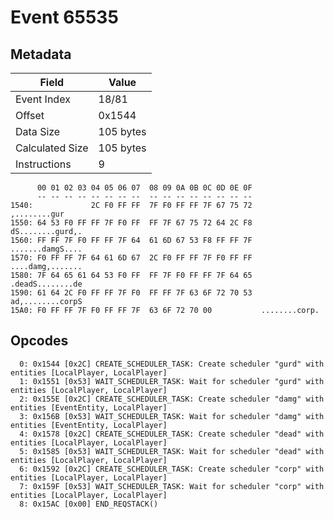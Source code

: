 # Event 65535

## Metadata

| Field           | Value     |
|-----------------|-----------|
| Event Index     | 18/81     |
| Offset          | 0x1544    |
| Data Size       | 105 bytes |
| Calculated Size | 105 bytes |
| Instructions    | 9         |

```
      00 01 02 03 04 05 06 07  08 09 0A 0B 0C 0D 0E 0F
      -- -- -- -- -- -- -- --  -- -- -- -- -- -- -- --
1540:             2C F0 FF FF  7F F0 FF FF 7F 67 75 72      ,........gur
1550: 64 53 F0 FF FF 7F F0 FF  FF 7F 67 75 72 64 2C F8  dS........gurd,.
1560: FF FF 7F F0 FF FF 7F 64  61 6D 67 53 F8 FF FF 7F  .......damgS....
1570: F0 FF FF 7F 64 61 6D 67  2C F0 FF FF 7F F0 FF FF  ....damg,.......
1580: 7F 64 65 61 64 53 F0 FF  FF 7F F0 FF FF 7F 64 65  .deadS........de
1590: 61 64 2C F0 FF FF 7F F0  FF FF 7F 63 6F 72 70 53  ad,........corpS
15A0: F0 FF FF 7F F0 FF FF 7F  63 6F 72 70 00           ........corp.   
```

## Opcodes

```
  0: 0x1544 [0x2C] CREATE_SCHEDULER_TASK: Create scheduler "gurd" with entities [LocalPlayer, LocalPlayer]
  1: 0x1551 [0x53] WAIT_SCHEDULER_TASK: Wait for scheduler "gurd" with entities [LocalPlayer, LocalPlayer]
  2: 0x155E [0x2C] CREATE_SCHEDULER_TASK: Create scheduler "damg" with entities [EventEntity, LocalPlayer]
  3: 0x156B [0x53] WAIT_SCHEDULER_TASK: Wait for scheduler "damg" with entities [EventEntity, LocalPlayer]
  4: 0x1578 [0x2C] CREATE_SCHEDULER_TASK: Create scheduler "dead" with entities [LocalPlayer, LocalPlayer]
  5: 0x1585 [0x53] WAIT_SCHEDULER_TASK: Wait for scheduler "dead" with entities [LocalPlayer, LocalPlayer]
  6: 0x1592 [0x2C] CREATE_SCHEDULER_TASK: Create scheduler "corp" with entities [LocalPlayer, LocalPlayer]
  7: 0x159F [0x53] WAIT_SCHEDULER_TASK: Wait for scheduler "corp" with entities [LocalPlayer, LocalPlayer]
  8: 0x15AC [0x00] END_REQSTACK()
```
